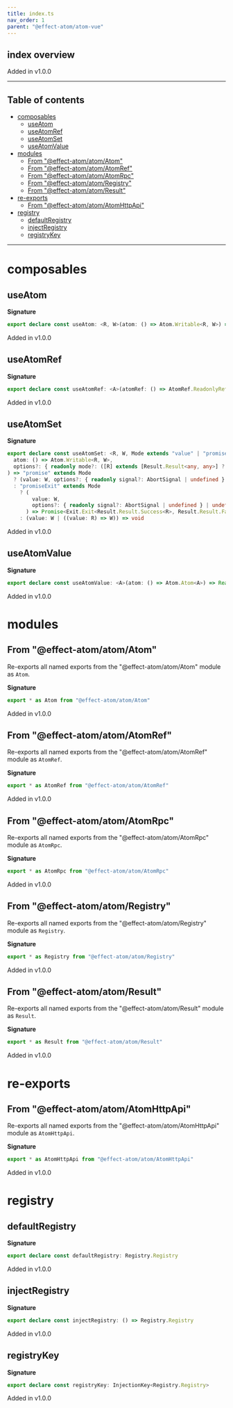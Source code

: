 ```yaml
---
title: index.ts
nav_order: 1
parent: "@effect-atom/atom-vue"
---
```


## index overview

Added in v1.0.0

---

<h2 class="text-delta">Table of contents</h2>

- [composables](#composables)
  - [useAtom](#useatom)
  - [useAtomRef](#useatomref)
  - [useAtomSet](#useatomset)
  - [useAtomValue](#useatomvalue)
- [modules](#modules)
  - [From "@effect-atom/atom/Atom"](#from-effect-atomatomatom)
  - [From "@effect-atom/atom/AtomRef"](#from-effect-atomatomatomref)
  - [From "@effect-atom/atom/AtomRpc"](#from-effect-atomatomatomrpc)
  - [From "@effect-atom/atom/Registry"](#from-effect-atomatomregistry)
  - [From "@effect-atom/atom/Result"](#from-effect-atomatomresult)
- [re-exports](#re-exports)
  - [From "@effect-atom/atom/AtomHttpApi"](#from-effect-atomatomatomhttpapi)
- [registry](#registry)
  - [defaultRegistry](#defaultregistry)
  - [injectRegistry](#injectregistry)
  - [registryKey](#registrykey)

---

# composables

## useAtom

**Signature**

```ts
export declare const useAtom: <R, W>(atom: () => Atom.Writable<R, W>) => readonly [Readonly<Ref<R>>, (_: W) => void]
```

Added in v1.0.0

## useAtomRef

**Signature**

```ts
export declare const useAtomRef: <A>(atomRef: () => AtomRef.ReadonlyRef<A>) => Readonly<Ref<A>>
```

Added in v1.0.0

## useAtomSet

**Signature**

```ts
export declare const useAtomSet: <R, W, Mode extends "value" | "promise" | "promiseExit" = never>(
  atom: () => Atom.Writable<R, W>,
  options?: { readonly mode?: ([R] extends [Result.Result<any, any>] ? Mode : "value") | undefined }
) => "promise" extends Mode
  ? (value: W, options?: { readonly signal?: AbortSignal | undefined } | undefined) => Promise<Result.Result.Success<R>>
  : "promiseExit" extends Mode
    ? (
        value: W,
        options?: { readonly signal?: AbortSignal | undefined } | undefined
      ) => Promise<Exit.Exit<Result.Result.Success<R>, Result.Result.Failure<R>>>
    : (value: W | ((value: R) => W)) => void
```

Added in v1.0.0

## useAtomValue

**Signature**

```ts
export declare const useAtomValue: <A>(atom: () => Atom.Atom<A>) => Readonly<Ref<A>>
```

Added in v1.0.0

# modules

## From "@effect-atom/atom/Atom"

Re-exports all named exports from the "@effect-atom/atom/Atom" module as `Atom`.

**Signature**

```ts
export * as Atom from "@effect-atom/atom/Atom"
```

Added in v1.0.0

## From "@effect-atom/atom/AtomRef"

Re-exports all named exports from the "@effect-atom/atom/AtomRef" module as `AtomRef`.

**Signature**

```ts
export * as AtomRef from "@effect-atom/atom/AtomRef"
```

Added in v1.0.0

## From "@effect-atom/atom/AtomRpc"

Re-exports all named exports from the "@effect-atom/atom/AtomRpc" module as `AtomRpc`.

**Signature**

```ts
export * as AtomRpc from "@effect-atom/atom/AtomRpc"
```

Added in v1.0.0

## From "@effect-atom/atom/Registry"

Re-exports all named exports from the "@effect-atom/atom/Registry" module as `Registry`.

**Signature**

```ts
export * as Registry from "@effect-atom/atom/Registry"
```

Added in v1.0.0

## From "@effect-atom/atom/Result"

Re-exports all named exports from the "@effect-atom/atom/Result" module as `Result`.

**Signature**

```ts
export * as Result from "@effect-atom/atom/Result"
```

Added in v1.0.0

# re-exports

## From "@effect-atom/atom/AtomHttpApi"

Re-exports all named exports from the "@effect-atom/atom/AtomHttpApi" module as `AtomHttpApi`.

**Signature**

```ts
export * as AtomHttpApi from "@effect-atom/atom/AtomHttpApi"
```

Added in v1.0.0

# registry

## defaultRegistry

**Signature**

```ts
export declare const defaultRegistry: Registry.Registry
```

Added in v1.0.0

## injectRegistry

**Signature**

```ts
export declare const injectRegistry: () => Registry.Registry
```

Added in v1.0.0

## registryKey

**Signature**

```ts
export declare const registryKey: InjectionKey<Registry.Registry>
```

Added in v1.0.0
